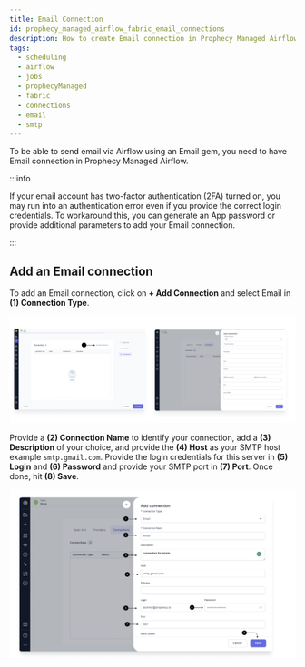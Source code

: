 ```yaml
---
title: Email Connection
id: prophecy_managed_airflow_fabric_email_connections
description: How to create Email connection in Prophecy Managed Airflow Fabric
tags:
  - scheduling
  - airflow
  - jobs
  - prophecyManaged
  - fabric
  - connections
  - email
  - smtp
---
```


To be able to send email via Airflow using an Email gem, you need to have Email connection in Prophecy Managed Airflow.

:::info

If your email account has two-factor authentication (2FA) turned on, you may run into an authentication error even if you provide the correct login credentials. To workaround this, you can generate an App password or provide additional parameters to add your Email connection.

:::

## Add an Email connection

To add an Email connection, click on **+ Add Connection** and select Email in **(1) Connection Type**.

![Add_connection](../img/Add_Connection.png)

Provide a **(2) Connection Name** to identify your connection, add a **(3) Description** of your choice, and provide the **(4) Host** as your SMTP host example `smtp.gmail.com`. Provide the login credentials for this server in **(5) Login** and **(6) Password** and provide your SMTP port in **(7) Port**. Once done, hit **(8) Save**.

![Email_connection](../img/Email_connection.png)
